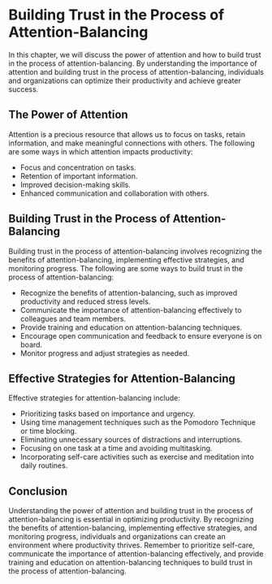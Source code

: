 # Building Trust in the Process of Attention-Balancing

In this chapter, we will discuss the power of attention and how to build trust in the process of attention-balancing. By understanding the importance of attention and building trust in the process of attention-balancing, individuals and organizations can optimize their productivity and achieve greater success.

The Power of Attention
----------------------

Attention is a precious resource that allows us to focus on tasks, retain information, and make meaningful connections with others. The following are some ways in which attention impacts productivity:

* Focus and concentration on tasks.
* Retention of important information.
* Improved decision-making skills.
* Enhanced communication and collaboration with others.

Building Trust in the Process of Attention-Balancing
----------------------------------------------------

Building trust in the process of attention-balancing involves recognizing the benefits of attention-balancing, implementing effective strategies, and monitoring progress. The following are some ways to build trust in the process of attention-balancing:

* Recognize the benefits of attention-balancing, such as improved productivity and reduced stress levels.
* Communicate the importance of attention-balancing effectively to colleagues and team members.
* Provide training and education on attention-balancing techniques.
* Encourage open communication and feedback to ensure everyone is on board.
* Monitor progress and adjust strategies as needed.

Effective Strategies for Attention-Balancing
--------------------------------------------

Effective strategies for attention-balancing include:

* Prioritizing tasks based on importance and urgency.
* Using time management techniques such as the Pomodoro Technique or time blocking.
* Eliminating unnecessary sources of distractions and interruptions.
* Focusing on one task at a time and avoiding multitasking.
* Incorporating self-care activities such as exercise and meditation into daily routines.

Conclusion
----------

Understanding the power of attention and building trust in the process of attention-balancing is essential in optimizing productivity. By recognizing the benefits of attention-balancing, implementing effective strategies, and monitoring progress, individuals and organizations can create an environment where productivity thrives. Remember to prioritize self-care, communicate the importance of attention-balancing effectively, and provide training and education on attention-balancing techniques to build trust in the process of attention-balancing.

